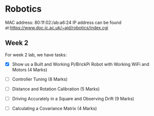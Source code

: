 # Robotics
MAC address: 80:1f:02:/ab:a6:24
IP address can be found at:https://www.doc.ic.ac.uk/~ajd/robotics/index.cgi
## Week 2
For week 2 lab, we have tasks:
- [x] Show us a Built and Working Pi/BrickPi Robot with Working WiFi and Motors (4 Marks)
- [ ] Controller Tuning (8 Marks)
- [ ] Distance and Rotation Calibration (5 Marks)
- [ ] Driving Accurately in a Square and Observing Drift (9 Marks)
- [ ] Calculating a Covariance Matrix (4 Marks)

